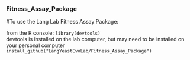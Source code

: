 ### Fitness_Assay_Package

#To use the Lang Lab Fitness Assay Package: 

from the R console: 
`library(devtools)`  
devtools is installed on the lab computer, but may need to be installed on your personal computer 
`install_github("LangYeastEvoLab/Fitness_Assay_Package")`
